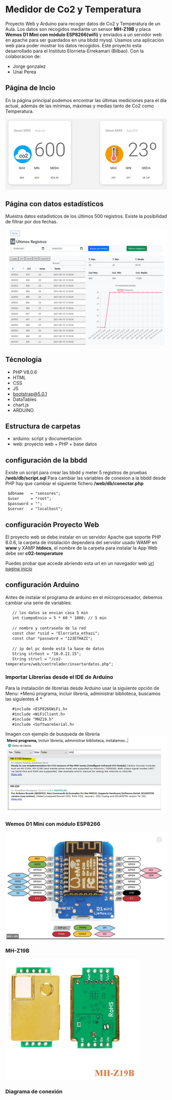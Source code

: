 # Medidor de Co2 y Temperatura

Proyecto Web y Arduino para recoger datos de Co2 y Temperatura de un Aula.
Los datos son recogidos mediante un sensor **MH-Z19B** y placa **Wemos D1 Mini con módulo ESP8266(wifi)**  y enviados a un servidor web en apache para ser guardados en una bbdd mysql.
Usamos una aplicación web para poder mostrar los datos recogidos. 
Este proyecto esta desarrollado para el Instituto Elorrieta-Errekamari (Bilbao).
Con la colaboracion de:

- Jorge gonzalez 
- Unai Perea

## Página de Incio

En la página principal podemos encontrar las últimas mediciones para el día actual, además de las mínimas, máximas y medias tanto de Co2 como Temperatura.

![screenshot pagina inicio]( https://raw.githubusercontent.com/anderuraga/co2-temperature/main/screenshot_home.JPG )

## Página con datos estadísticos

Muestra datos estadísticos de los últimos 500 registros.
Existe la posibilidad de filtrar por dos fechas.

![screenshot pagina datos estadisiticos]( https://raw.githubusercontent.com/anderuraga/co2-temperature/main/screenshot_datos.JPG )



## Técnologia

- PHP V8.0.6
- HTML
- CSS
- JS
- bootstrap@5.0.1
- DataTables
- chart.js
- ARDUINO

## Estructura de carpetas

- arduino: script y documentacion
- web: proyecto web + PHP + base datos

## configuración de la bbdd

Existe un script para crear las bbdd y meter 5 registros de pruebas **/web/db/script.sql**
Para cambiar las variables de conexion a la bbdd desde PHP hay que cambiar el siguiente fichero **/web/db/conectar.php**

 ```
  $dbname   = "sensores";
  $user     = "root";
  $password = "";
  $server   = "localhost";
 ```  

## configuración Proyecto Web

El proyecto web se debe instalar en un servidor Apache que soporte PHP 8.0.6, la carpeta de instalación dependera del servidor usado WAMP en **www** y XAMP **htdocs**, el nombre de la carpeta para instalar la App Web debe ser **c02-temperature**

Puedes probar que accede abriendo esta url en un navegador web [url pagina inicio](//localhost/co2-temperature/web/)

## configuración Arduino

Antes de instalar el programa de arduino en el microprocesador, debemos cambiar una serie de variables:

 ```
    // los datos se envian casa 5 min
    int tiempoEnvio = 5 * 60 * 1000; // 5 min

    // nombre y contraseña de la red 
    const char *ssid = "Elorrieta_ethazi";
    const char *password = "123ETHAZI";

    // ip del pc donde está la base de datos
    String strhost = "10.0.21.15";                             
    String strurl = "/co2-temperature/web/controlador/insertardatos.php";

 ```

### Importar Librerias desde el IDE de Arduino

Para la instalación de librerias desde Arduino usar la siguiente opción de Menu:
*Menú programa, incluir librería, administrar biblioteca, buscamos las siguientes 4 *

```
   #include <ESP8266WiFi.h>
   #include <WiFiClient.h>
   #include "MHZ19.h"
   #include <SoftwareSerial.h>    
```   

Imagen con ejemplo de busqueda de libreria
![screenshot buscador librerias Arduino]( https://raw.githubusercontent.com/anderuraga/co2-temperature/main/screenshot_arduino.jpg )

### Wemos D1 Mini con módulo ESP8266
![placa arduino]( https://raw.githubusercontent.com/anderuraga/co2-temperature/main/screenshot_ESP8266.jpg )

### MH-Z19B
![sensor co2 y temp]( https://raw.githubusercontent.com/anderuraga/co2-temperature/main/screenshot_mh-z19B.jpg )

### Diagrama de conexión













